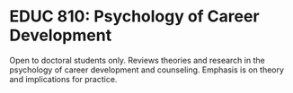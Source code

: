 # EDUC 810: Psychology of Career Development

Open to doctoral students only. Reviews theories and research in the psychology of career development and counseling. Emphasis is on theory and implications for practice.
